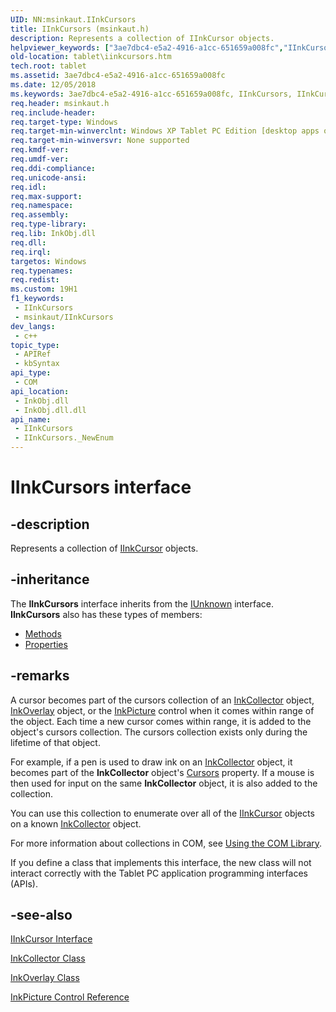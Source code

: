 ```yaml
---
UID: NN:msinkaut.IInkCursors
title: IInkCursors (msinkaut.h)
description: Represents a collection of IInkCursor objects.
helpviewer_keywords: ["3ae7dbc4-e5a2-4916-a1cc-651659a008fc","IInkCursors","IInkCursors interface [Tablet PC]","IInkCursors interface [Tablet PC]","described","msinkaut/IInkCursors","tablet.iinkcursors"]
old-location: tablet\iinkcursors.htm
tech.root: tablet
ms.assetid: 3ae7dbc4-e5a2-4916-a1cc-651659a008fc
ms.date: 12/05/2018
ms.keywords: 3ae7dbc4-e5a2-4916-a1cc-651659a008fc, IInkCursors, IInkCursors interface [Tablet PC], IInkCursors interface [Tablet PC],described, msinkaut/IInkCursors, tablet.iinkcursors
req.header: msinkaut.h
req.include-header: 
req.target-type: Windows
req.target-min-winverclnt: Windows XP Tablet PC Edition [desktop apps only]
req.target-min-winversvr: None supported
req.kmdf-ver: 
req.umdf-ver: 
req.ddi-compliance: 
req.unicode-ansi: 
req.idl: 
req.max-support: 
req.namespace: 
req.assembly: 
req.type-library: 
req.lib: InkObj.dll
req.dll: 
req.irql: 
targetos: Windows
req.typenames: 
req.redist: 
ms.custom: 19H1
f1_keywords:
 - IInkCursors
 - msinkaut/IInkCursors
dev_langs:
 - c++
topic_type:
 - APIRef
 - kbSyntax
api_type:
 - COM
api_location:
 - InkObj.dll
 - InkObj.dll.dll
api_name:
 - IInkCursors
 - IInkCursors._NewEnum
---
```


# IInkCursors interface


## -description

Represents a collection of <a href="/windows/desktop/api/msinkaut/nn-msinkaut-iinkcursor">IInkCursor</a> objects.

## -inheritance

The <b xmlns:loc="http://microsoft.com/wdcml/l10n">IInkCursors</b> interface inherits from the <a href="/windows/desktop/api/unknwn/nn-unknwn-iunknown">IUnknown</a> interface. <b>IInkCursors</b> also has these types of members:
<ul>
<li><a href="https://docs.microsoft.com/">Methods</a></li>
<li><a href="https://docs.microsoft.com/">Properties</a></li>
</ul>

## -remarks

A cursor becomes part of the cursors collection of an <a href="/windows/desktop/tablet/inkcollector-class">InkCollector</a> object, <a href="/windows/desktop/tablet/inkoverlay-class">InkOverlay</a> object, or the <a href="/windows/desktop/tablet/inkpicture-control-reference">InkPicture</a> control when it comes within range of the object. Each time a new cursor comes within range, it is added to the object's cursors collection. The cursors collection exists only during the lifetime of that object.

For example, if a pen is used to draw ink on an <a href="/windows/desktop/tablet/inkcollector-class">InkCollector</a> object, it becomes part of the <b>InkCollector</b> object's <a href="/windows/desktop/api/msinkaut/nf-msinkaut-iinkcollector-get_cursors">Cursors</a> property. If a mouse is then used for input on the same <b>InkCollector</b> object, it is also added to the collection.

You can use this collection to enumerate over all of the <a href="/windows/desktop/api/msinkaut/nn-msinkaut-iinkcursor">IInkCursor</a> objects on a known <a href="/windows/desktop/tablet/inkcollector-class">InkCollector</a> object.

For more information about collections in COM, see <a href="/windows/desktop/tablet/using-the-com-library">Using the COM Library</a>.

If you define a class that implements this interface, the new class will not interact correctly with the Tablet PC application programming interfaces (APIs).

## -see-also

<a href="/windows/desktop/api/msinkaut/nn-msinkaut-iinkcursor">IInkCursor Interface</a>



<a href="/windows/desktop/tablet/inkcollector-class">InkCollector Class</a>



<a href="/windows/desktop/tablet/inkoverlay-class">InkOverlay Class</a>



<a href="/windows/desktop/tablet/inkpicture-control-reference">InkPicture Control Reference</a>
